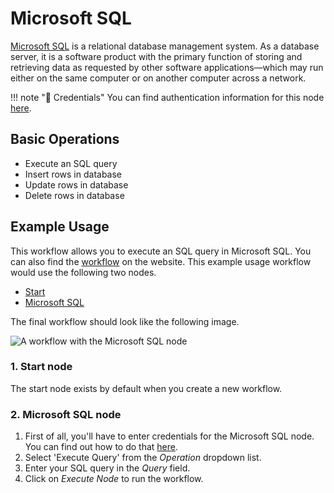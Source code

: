 # Microsoft SQL

[Microsoft SQL](https://www.microsoft.com/en-us/sql-server) is a relational database management system. As a database server, it is a software product with the primary function of storing and retrieving data as requested by other software applications—which may run either on the same computer or on another computer across a network.

!!! note "🔑 Credentials"
    You can find authentication information for this node [here](/workflow/integrations/credentials/microsoftSql/).


## Basic Operations

* Execute an SQL query
* Insert rows in database
* Update rows in database
* Delete rows in database


## Example Usage

This workflow allows you to execute an SQL query in Microsoft SQL. You can also find the [workflow](https://n8n.io/workflows/479) on the website. This example usage workflow would use the following two nodes.
- [Start](/workflow/integrations/core-nodes/n8n-nodes-base.start/)
- [Microsoft SQL]()

The final workflow should look like the following image.

![A workflow with the Microsoft SQL node](/_images/integrations/nodes/microsoftsql/workflow.png)

### 1. Start node

The start node exists by default when you create a new workflow.

### 2. Microsoft SQL node

1. First of all, you'll have to enter credentials for the Microsoft SQL node. You can find out how to do that [here](/workflow/integrations/credentials/microsoftSql/).
2. Select 'Execute Query' from the *Operation* dropdown list.
3. Enter your SQL query in the *Query* field.
4. Click on *Execute Node* to run the workflow.
